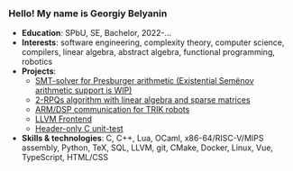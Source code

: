 ### Hello! My name is Georgiy Belyanin
- __Education__: SPbU, SE, Bachelor, 2022-...
- __Interests__: software engineering, complexity theory, computer science, compilers, linear algebra, abstract algebra, functional programming, robotics
- __Projects__:  
	- [SMT-solver for Presburger arithmetic (Existential Semёnov arithmetic support is WIP)](https://github.com/MacadamiaSolver/MacadamiaSolver)
	- [2-RPQs algorithm with linear algebra and sparse matrices](https://github.com/georgiy-belyanin/CFPQ_PyAlgo)
	- [ARM/DSP communication for TRIK robots](https://github.com/georgiy-belyanin/trik-media-sensors)
	- [LLVM Frontend](https://github.com/georgiy-belyanin/slang)
	- [Header-only C unit-test](https://github.com/georgiy-belyanin/cut)
- __Skills & technologies__: C, C++, Lua, OCaml, x86-64/RISC-V/MIPS assembly, Python, TeX, SQL, LLVM, git, CMake, Docker, Linux, Vue, TypeScript, HTML/CSS

<!--
**georgiy-belyanin/georgiy-belyanin** is a ✨ _special_ ✨ repository because its `README.md` (this file) appears on your GitHub profile.

Here are some ideas to get you started:

- 🔭 I’m currently working on ...
- 🌱 I’m currently learning ...
- 👯 I’m looking to collaborate on ...
- 🤔 I’m looking for help with ...
- 💬 Ask me about ...
- 📫 How to reach me: ...
- 😄 Pronouns: ...
- ⚡ Fun fact: ...
-->
